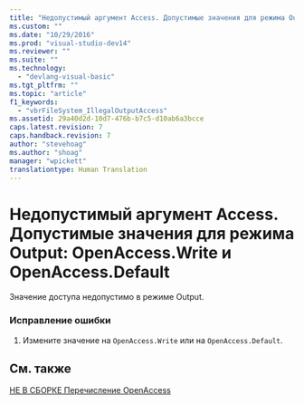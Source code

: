 ```yaml
---
title: "Недопустимый аргумент Access. Допустимые значения для режима Output: OpenAccess.Write и OpenAccess.Default | Microsoft Docs"
ms.custom: ""
ms.date: "10/29/2016"
ms.prod: "visual-studio-dev14"
ms.reviewer: ""
ms.suite: ""
ms.technology: 
  - "devlang-visual-basic"
ms.tgt_pltfrm: ""
ms.topic: "article"
f1_keywords: 
  - "vbrFileSystem_IllegalOutputAccess"
ms.assetid: 29a40d2d-10d7-476b-b7c5-d10ab6a3bcce
caps.latest.revision: 7
caps.handback.revision: 7
author: "stevehoag"
ms.author: "shoag"
manager: "wpickett"
translationtype: Human Translation
---
```

# Недопустимый аргумент Access. Допустимые значения для режима Output: OpenAccess.Write и OpenAccess.Default
Значение доступа недопустимо в режиме Output.  
  
### Исправление ошибки  
  
1.  Измените значение на `OpenAccess.Write` или на `OpenAccess.Default`.  
  
## См. также  
 [НЕ В СБОРКЕ Перечисление OpenAccess](http://msdn.microsoft.com/ru-ru/90e29e92-1535-4754-9951-4579ccc8eda1)